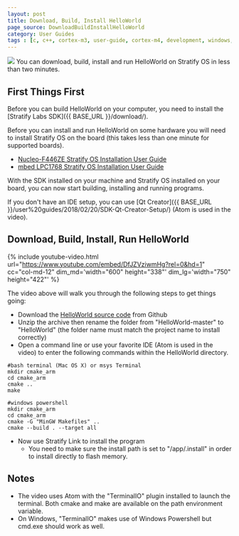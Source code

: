 ```yaml
---
layout: post
title: Download, Build, Install HelloWorld
page_source: DownloadBuildInstallHelloWorld
category: User Guides
tags : [c, c++, cortex-m3, user-guide, cortex-m4, development, windows, macosx, Stratify]
---
```


<img class="post_image" src="{{ BASE_PATH }}/images/qt-creator-screen-shot.png" />
You can download, build, install and run HelloWorld on Stratify OS in less than two minutes.

## First Things First

Before you can build HelloWorld on your computer, you need to install the [Stratify Labs SDK]({{ BASE_URL }}/download/).

Before you can install and run HelloWorld on some hardware you will need to install Stratify OS on the board (this takes less than one minute for supported boards).

- [Nucleo-F446ZE Stratify OS Installation User Guide]()
- [mbed LPC1768 Stratify OS Installation User Guide]()

With the SDK installed on your machine and Stratify OS installed on your board, you can now start building, installing and running programs.

If you don't have an IDE setup, you can use [Qt Creator]({{ BASE_URL }}/user%20guides/2018/02/20/SDK-Qt-Creator-Setup/) (Atom is used in the video).


## Download, Build, Install, Run HelloWorld

{% include youtube-video.html
	url="https://www.youtube.com/embed/DfJZVziwmHg?rel=0&hd=1"
    cc="col-md-12"
	dim_md='width="600" height="338"'
	dim_lg='width="750" height="422"'
%}

The video above will walk you through the following steps to get things going:

- Download the [HelloWorld source code](https://github.com/StratifyLabs/HelloWorld) from Github
- Unzip the archive then rename the folder from "HelloWorld-master" to "HelloWorld" (the folder name must match the project name to install correctly)
- Open a command line or use your favorite IDE (Atom is used in the video) to enter the following commands within the HelloWorld directory.

```
#bash terminal (Mac OS X) or msys Terminal
mkdir cmake_arm
cd cmake_arm
cmake ..
make
```

```
#windows powershell
mkdir cmake_arm
cd cmake_arm
cmake -G "MinGW Makefiles" ..
cmake --build . --target all
```

- Now use Stratify Link to install the program
  - You need to make sure the install path is set to "/app/.install" in order to install directly to flash memory.

## Notes

- The video uses Atom with the "TerminalIO" plugin installed to launch the terminal. Both cmake and make are available on the path environment variable.
- On Windows, "TerminalIO" makes use of Windows Powershell but cmd.exe should work as well.




